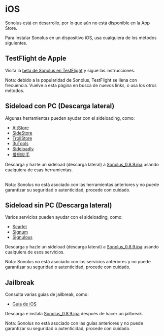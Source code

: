 # iOS

Sonolus está en desarrollo, por lo que aún no está disponible en la App Store.

Para instalar Sonolus en un dispositivo iOS, usa cualquiera de los métodos siguientes.

## TestFlight de Apple

Visita la [beta de Sonolus en TestFlight](https://testflight.apple.com/join/mdFtAf92) y sigue las instrucciones.

Nota: debido a la popularidad de Sonolus, TestFlight se llena con frecuencia. Vuelve a esta página en busca de nuevos links, o usa los otros métodos.

## Sideload con PC (Descarga lateral)

Algunas herramientas pueden ayudar con el sideloading, como:

-   [AltStore](https://altstore.io)
-   [SideStore](https://sidestore.io)
-   [TrollStore](https://github.com/opa334/TrollStore)
-   [3uTools](http://3u.com)
-   [Sideloadly](https://sideloadly.io)
-   [爱思助手](https://www.i4.cn)

Descarga y hazle un sideload (descarga lateral) a [Sonolus_0.8.9.ipa](https://download.sonolus.com/Sonolus_0.8.9.ipa) usando cualquiera de esas herramientas.

<br>Nota: Sonolus no está asociado con las herramientas anteriores y no puede garantizar su seguridad o autenticidad, procede con cuidado.

## Sideload sin PC (Descarga lateral)

Varios servicios pueden ayudar con el sideloading, como:

-   [Scarlet](https://usescarlet.com)
-   [Signum](https://signumsign.me)
-   [Signulous](https://www.signulous.com)

Descarga y hazle un sideload (descarga lateral) a [Sonolus_0.8.9.ipa](https://download.sonolus.com/Sonolus_0.8.9.ipa) usando cualquiera de esos servicios.

Nota: Sonolus no está asociado con los servicios anteriores y no puede garantizar su seguridad o autenticidad, procede con cuidado.

## Jailbreak

Consulta varias guías de jailbreak, como:

-   [Guía de iOS](https://ios.cfw.guide)

Descarga e instala [Sonolus_0.8.9.ipa](https://download.sonolus.com/Sonolus_0.8.9.ipa) después de hacer un jailbreak.

Nota: Sonolus no está asociado con las guías anteriores y no puede garantizar su seguridad o autenticidad, procede con cuidado.
